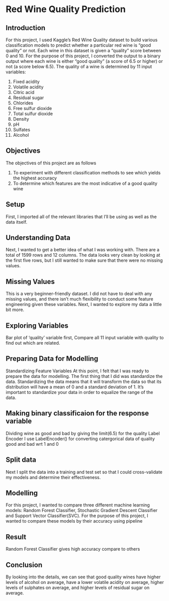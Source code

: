 # Red Wine Quality Prediction

## Introduction

For this project, I used Kaggle’s Red Wine Quality dataset to build various classification models to predict whether a particular red wine is “good quality” or not. Each wine in this dataset is given a “quality” score between 0 and 10. For the purpose of this project, I converted the output to a binary output where each wine is either “good quality” (a score of 6.5 or higher) or not (a score below 6.5). The quality of a wine is determined by 11 input variables:
1. Fixed acidity
2. Volatile acidity
3. Citric acid
4. Residual sugar
5. Chlorides
6. Free sulfur dioxide
7. Total sulfur dioxide
8. Density
9. 	pH
10. Sulfates
11. Alcohol

## Objectives
The objectives of this project are as follows
1. To experiment with different classification methods to see which yields the highest accuracy
2. To determine which features are the most indicative of a good quality wine

## Setup
First, I imported all of the relevant libraries that I’ll be using as well as the data itself.

## Understanding Data
Next, I wanted to get a better idea of what I was working with.
There are a total of 1599 rows and 12 columns. The data looks very clean by looking at the first five rows, but I still wanted to make sure that there were no missing values.

## Missing Values
This is a very beginner-friendly dataset. I did not have to deal with any missing values, and there isn’t much flexibility to conduct some feature engineering given these variables. Next, I wanted to explore my data a little bit more.

## Exploring Variables
Bar plot of ‘quality’ variable
first, Compare all 11 input variable with quality to find out which are related.

## Preparing Data for Modelling
Standardizing Feature Variables
At this point, I felt that I was ready to prepare the data for modelling. The first thing that I did was standardize the data. Standardizing the data means that it will transform the data so that its distribution will have a mean of 0 and a standard deviation of 1. It’s important to standardize your data in order to equalize the range of the data.

## Making binary classificaion for the response variable
Dividing wine as good and bad by giving the limit(6.5) for the quality
Label Encoder
I use LabelEncoder() for converting catergorical data of quality good and bad wrt 1 and 0

## Split data
Next I split the data into a training and test set so that I could cross-validate my models and determine their effectiveness.

## Modelling
For this project, I wanted to compare three different machine learning models: Random Forest Classifier, Stochastic Gradient Descent Classifier and  Support Vector Classifier(SVC). For the purpose of this project, I wanted to compare these models by their accuracy using pipeline

## Result 
Random Forest Classifier gives high accuracy compare to others

## Conclusion
By looking into the details, we can see that good quality wines have higher levels of alcohol on average, have a lower volatile acidity on average, higher levels of sulphates on average, and higher levels of residual sugar on average.
